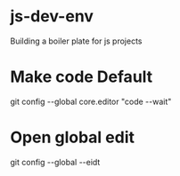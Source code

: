 # js-dev-env

Building a boiler plate for js projects

# Make code Default

git config --global core.editor "code --wait"

# Open global edit

git config --global --eidt

